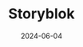 ---  
layout: startup_page  
title: "Storyblok"  
id: "storyblok.com"  
permalink: "/storyblokstoryblok.com06042024/"  
website: "https://www.storyblok.com"  
funding_round: "Series C"  
funding_amount: "$80M"  
investors: "Brighton Park Capital, HV Capital, Mubadala Capital, 3VC, firstminute capital"  
about: "Storyblok is a modern content management system (CMS) that helps businesses create and deliver better digital content experiences across all channels. It aims to be the first end-to-end content platform powered by AI and automation, removing barriers between developer and marketing teams. The platform is used by leading brands and over 200,000 developers and marketers worldwide."  
markets: "Software, Content Management, AI"  
hq: "Linz, Oberösterreich, Austria"  
founded_year: "2015"  
linkedin: "https://www.linkedin.com/company/storyblok"  
twitter: "https://www.twitter.com/storyblok"  
instagram: ""  
facebook: "https://www.facebook.com/storyblok"  
crunchbase: "https://www.crunchbase.com/organization/storyblok-gmbh"  
pitchbook: "https://pitchbook.com/profiles/company/228059-83"  

date_display: "04-Jun-2024"  
date: "2024-06-04"

# SEO Optimization  
meta_title: "Storyblok - Series C Funding ($80M)"  
meta_description: "Storyblok, Storyblok is a modern content management system (CMS) that helps businesses create and deliver better digital content experiences across all channels...."  
meta_keywords: "Storyblok, Software, Content Management, AI, Series C funding"  
canonical_url: "https://startup.projectstartups.com/storyblokstoryblok.com06042024/"  
---